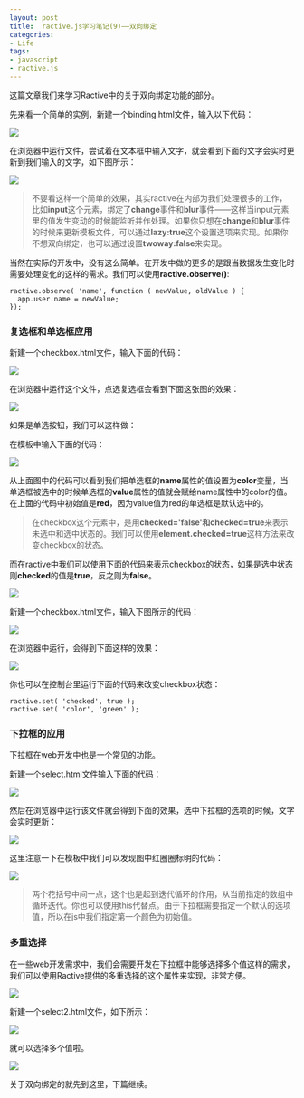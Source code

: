 ```yaml
---
layout: post
title: 	ractive.js学习笔记(9)——双向绑定
categories:
- Life
tags:
- javascript
- ractive.js
---
```


这篇文章我们来学习Ractive中的关于双向绑定功能的部分。

先来看一个简单的实例，新建一个binding.html文件，输入以下代码：

![](http://pic.yupoo.com/reicky_v/DyxHtHki/medium.jpg)

在浏览器中运行文件，尝试着在文本框中输入文字，就会看到下面的文字会实时更新到我们输入的文字，如下图所示：

![](http://pic.yupoo.com/reicky_v/DyxJ8Lqd/epaUg.gif)

> 不要看这样一个简单的效果，其实ractive在内部为我们处理很多的工作，比如**input**这个元素，绑定了**change**事件和**blur**事件——这样当input元素里的值发生变动的时候能监听并作处理。如果你只想在**change**和**blur**事件的时候来更新模板文件，可以通过**lazy:true**这个设置选项来实现。如果你不想双向绑定，也可以通过设置**twoway:false**来实现。

当然在实际的开发中，没有这么简单。在开发中做的更多的是跟当数据发生变化时需要处理变化的这样的需求。我们可以使用**ractive.observe()**:

    ractive.observe( 'name', function ( newValue, oldValue ) {
	  app.user.name = newValue; 
	});

### 复选框和单选框应用 ###

新建一个checkbox.html文件，输入下面的代码：

![](http://pic.yupoo.com/reicky_v/DyxWNM7l/medium.jpg)

在浏览器中运行这个文件，点选复选框会看到下面这张图的效果：

![](http://pic.yupoo.com/reicky_v/DyxXG0Hn/BAs7.gif)

如果是单选按钮，我们可以这样做：

在模板中输入下面的代码：

![](http://pic.yupoo.com/reicky_v/Dyy3hsr1/Drr4D.jpg)

从上面图中的代码可以看到我们把单选框的**name**属性的值设置为**color**变量，当单选框被选中的时候单选框的**value**属性的值就会赋给name属性中的color的值。在上面的代码中初始值是**red**，因为value值为red的单选框是默认选中的。

> 在checkbox这个元素中，是用**checked='false'**和**checked=true**来表示未选中和选中状态的。我们可以使用**element.checked=true**这样方法来改变checkbox的状态。

而在ractive中我们可以使用下面的代码来表示checkbox的状态，如果是选中状态则**checked**的值是**true**，反之则为**false**。

![](http://pic.yupoo.com/reicky_v/DyyGqISS/medium.jpg)

新建一个checkbox.html文件，输入下图所示的代码：

![](http://pic.yupoo.com/reicky_v/DyyHnnMI/medium.jpg)

在浏览器中运行，会得到下面这样的效果：

![](http://pic.yupoo.com/reicky_v/DyyIAzy8/medium.jpg)

你也可以在控制台里运行下面的代码来改变checkbox状态：

    ractive.set( 'checked', true );
	ractive.set( 'color', 'green' );

### 下拉框的应用 ###

下拉框在web开发中也是一个常见的功能。

新建一个select.html文件输入下面的代码：

![](http://pic.yupoo.com/reicky_v/DyyMPDCT/HIRHx.jpg)

然后在浏览器中运行该文件就会得到下面的效果，选中下拉框的选项的时候，文字会实时更新：

![](http://pic.yupoo.com/reicky_v/DyyObb86/13gSMb.gif)
    
这里注意一下在模板中我们可以发现图中红圈圈标明的代码：

![](http://pic.yupoo.com/reicky_v/DyyPTgoy/hXYsR.jpg)

> 两个花括号中间一点，这个也是起到迭代循环的作用，从当前指定的数组中循环迭代。你也可以使用this代替点。由于下拉框需要指定一个默认的选项值，所以在js中我们指定第一个颜色为初始值。

### 多重选择 ###

在一些web开发需求中，我们会需要开发在下拉框中能够选择多个值这样的需求，我们可以使用Ractive提供的多重选择的这个属性来实现，非常方便。

![](http://pic.yupoo.com/reicky_v/Dyz9aAQ7/pXzIR.jpg)

新建一个select2.html文件，如下所示：

![](http://pic.yupoo.com/reicky_v/Dyz1h4cC/2rWV5.jpg)

就可以选择多个值啦。

![](http://pic.yupoo.com/reicky_v/Dyz2hTTP/lZQ26.gif)

关于双向绑定的就先到这里，下篇继续。